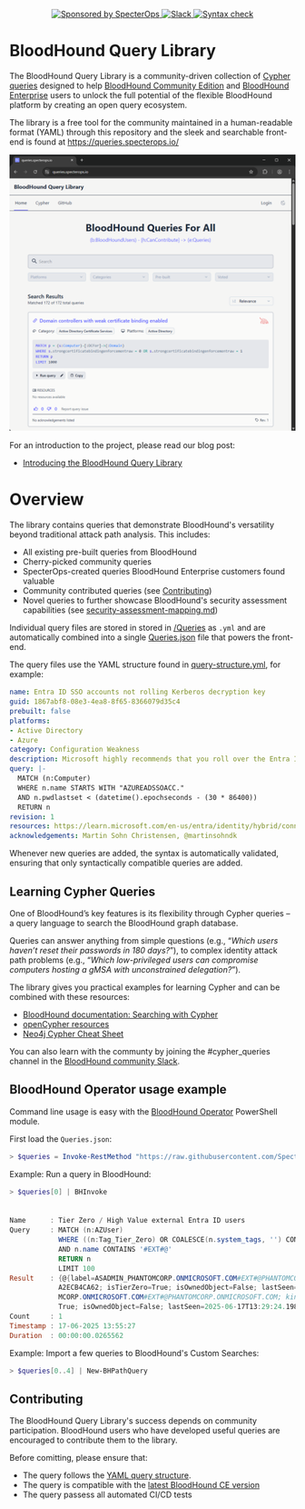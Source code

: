 <p align="center">
    <a href="https://github.com/SpecterOps/BloodHoundQueryLibrary">
        <img src="https://img.shields.io/endpoint?url=https%3A%2F%2Fraw.githubusercontent.com%2Fspecterops%2F.github%2Fmain%2Fconfig%2Fshield.json"
        alt="Sponsored by SpecterOps"/>
    </a>
    <a href="https://ghst.ly/BHSlack">
        <img src="https://img.shields.io/badge/Slack-%23cypher_queries-blueviolet?logo=slack" 
        alt="Slack"/>
    </a>
    <a href="https://github.com/SpecterOps/BloodHoundQueryLibrary/actions">
        <img src="https://github.com/SpecterOps/BloodHoundQueryLibrary/actions/workflows/syntax.yml/badge.svg"
        alt="Syntax check"/>
    </a>
</p>


# BloodHound Query Library 

The BloodHound Query Library is a community-driven collection of [Cypher queries](https://support.bloodhoundenterprise.io/hc/en-us/articles/16721164740251) designed to help [BloodHound Community Edition](https://github.com/SpecterOps/BloodHound) and [BloodHound Enterprise](https://specterops.io/bloodhound-overview/) users to unlock the full potential of the flexible BloodHound platform by creating an open query ecosystem.

The library is a free tool for the community maintained in a human-readable format (YAML) through this repository and the sleek and searchable front-end is found at https://queries.specterops.io/

![BloodHound Query Library frontend screenshot](queries.specterops.io.png)

For an introduction to the project, please read our blog post:

- [Introducing the BloodHound Query Library](https://specterops.io/blog/2025/06/17/introducing-the-bloodhound-query-library/)

# Overview

The library contains queries that demonstrate BloodHound's versatility beyond traditional attack path analysis. This includes:
- All existing pre-built queries from BloodHound
- Cherry-picked community queries
- SpecterOps-created queries BloodHound Enterprise customers found valuable
- Community contributed queries (see [Contributing](#contributing))
- Novel queries to further showcase BloodHound's security assessment capabilities (see [security-assessment-mapping.md](/docs/security-assessment-mapping.md))

Individual query files are stored in stored in [/Queries](/Queries/) as `.yml` and are automatically combined into a single  [Queries.json](/Queries.json) file that powers the front-end.

The query files use the YAML structure found in [query-structure.yml](/docs/query-structure.yml), for example:

```yaml
name: Entra ID SSO accounts not rolling Kerberos decryption key
guid: 1867abf8-08e3-4ea8-8f65-8366079d35c4
prebuilt: false
platforms: 
- Active Directory
- Azure
category: Configuration Weakness
description: Microsoft highly recommends that you roll over the Entra ID SSO Kerberos decryption key at least every 30 days.
query: |-
  MATCH (n:Computer)
  WHERE n.name STARTS WITH "AZUREADSSOACC."
  AND n.pwdlastset < (datetime().epochseconds - (30 * 86400))
  RETURN n
revision: 1
resources: https://learn.microsoft.com/en-us/entra/identity/hybrid/connect/how-to-connect-sso-faq#how-can-i-roll-over-the-kerberos-decryption-key-of-the--azureadsso--computer-account-
acknowledgements: Martin Sohn Christensen, @martinsohndk
```

Whenever new queries are added, the syntax is automatically validated, ensuring that only syntactically compatible queries are added.

## Learning Cypher Queries

One of BloodHound’s key features is its flexibility through Cypher queries – a query language to search the BloodHound graph database.

Queries can answer anything from simple questions (e.g., “*Which users haven’t reset their passwords in 180 days?*”), to complex identity attack path problems (e.g., “*Which low-privileged users can compromise computers hosting a gMSA with unconstrained delegation?*”).

The library gives you practical examples for learning Cypher and can be combined with these resources:
- [BloodHound documentation: Searching with Cypher](https://support.bloodhoundenterprise.io/hc/en-us/articles/16721164740251)
- [openCypher resources](https://opencypher.org/resources/)
- [Neo4j Cypher Cheat Sheet](https://neo4j.com/docs/cypher-cheat-sheet/current/lists/)

You can also learn with the communty by joining the #cypher_queries channel in the [BloodHound community Slack](https://support.bloodhoundenterprise.io/hc/en-us/articles/16730536907547).

## BloodHound Operator usage example

Command line usage is easy with the [BloodHound Operator](https://github.com/SadProcessor/BloodHoundOperator) PowerShell module.

First load the `Queries.json`:

```powershell
> $queries = Invoke-RestMethod "https://raw.githubusercontent.com/SpecterOps/BloodHoundQueryLibrary/refs/heads/main/Queries.json"
```

Example: Run a query in BloodHound:

```powershell
> $queries[0] | BHInvoke


Name      : Tier Zero / High Value external Entra ID users
Query     : MATCH (n:AZUser)
            WHERE ((n:Tag_Tier_Zero) OR COALESCE(n.system_tags, '') CONTAINS 'admin_tier_0')
            AND n.name CONTAINS '#EXT#@'
            RETURN n
            LIMIT 100
Result    : {@{label=ASADMIN_PHANTOMCORP.ONMICROSOFT.COM#EXT#@PHANTOMCORP.ONMICROSOFT.COM; kind=AZUser; objectId=D5C8A563-34C0-41EB-BC89-14
            A2ECB4CA62; isTierZero=True; isOwnedObject=False; lastSeen=2025-06-17T13:29:14.601282321Z; properties=}, @{label=RHADMIN_PHANTO
            MCORP.ONMICROSOFT.COM#EXT#@PHANTOMCORP.ONMICROSOFT.COM; kind=AZUser; objectId=C1C0F17B-58F1-4B04-B50C-2B194B74E75D; isTierZero=
            True; isOwnedObject=False; lastSeen=2025-06-17T13:29:24.198Z; properties=}}
Count     : 1
Timestamp : 17-06-2025 13:55:27
Duration  : 00:00:00.0265562
```

Example:  Import a few queries to BloodHound's Custom Searches:

```powershell
> $queries[0..4] | New-BHPathQuery
```

## Contributing

The BloodHound Query Library's success depends on community participation. BloodHound users who have developed useful queries are encouraged to contribute them to the library.

Before comitting, please ensure that:
- The query follows the [YAML query structure](docs/query-structure.yml).
- The query is compatible with the [latest BloodHound CE version](https://github.com/SpecterOps/BloodHound)
- The query passess all automated CI/CD tests